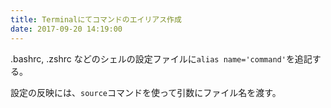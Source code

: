 ```yaml
---
title: Terminalにてコマンドのエイリアス作成
date: 2017-09-20 14:19:00
---
```


.bashrc, .zshrc などのシェルの設定ファイルに`alias name='command'`を追記する。

設定の反映には、`source`コマンドを使って引数にファイル名を渡す。
